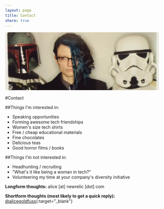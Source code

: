 ```yaml
---
layout: page
title: Contact
share: true
---
```

<img src="/images/starwars.jpg" alt="">

#Contact

##Things I'm interested in:

* Speaking opportunities
* Forming awesome tech friendships
* Women's size tech shirts
* Free / cheap educational materials
* Fine chocolates
* Delicious teas
* Good horror films / books

##Things I'm not interested in:

* Headhunting / recruiting
* "What's it like being a woman in tech?"
* Volunteering my time at your company's diversity initiative

**Longform thoughts:** alice [at] newrelic [dot] com 

**Shortform thoughts (most likely to get a quick reply):** [@alicegoldfuss](http://twitter.com/alicegoldfuss){:target="_blank"}
